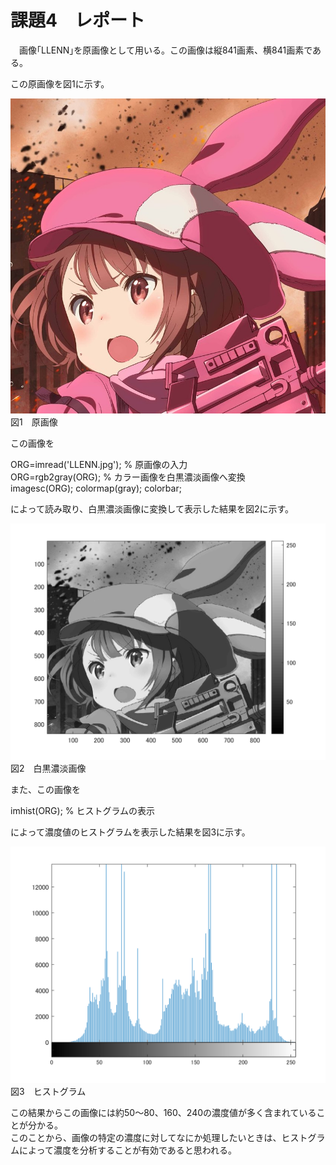 # 課題4　レポート

　画像｢LLENN｣を原画像として用いる。この画像は縦841画素、横841画素である。

この原画像を図1に示す。

![原画像](https://github.com/ryo-akaiwa/gazou_kadai/blob/master/image04/LLENN.jpg?raw=true)
図1　原画像

この画像を

ORG=imread('LLENN.jpg'); % 原画像の入力  
ORG=rgb2gray(ORG); % カラー画像を白黒濃淡画像へ変換  
imagesc(ORG); colormap(gray); colorbar;

によって読み取り、白黒濃淡画像に変換して表示した結果を図2に示す。

![原画像](https://github.com/ryo-akaiwa/gazou_kadai/blob/master/image04/kadai4_1.png?raw=true)
図2　白黒濃淡画像

また、この画像を

imhist(ORG); % ヒストグラムの表示

によって濃度値のヒストグラムを表示した結果を図3に示す。

![原画像](https://github.com/ryo-akaiwa/gazou_kadai/blob/master/image04/kadai4_2.png?raw=true)
図3　ヒストグラム

この結果からこの画像には約50～80、160、240の濃度値が多く含まれていることが分かる。  
このことから、画像の特定の濃度に対してなにか処理したいときは、ヒストグラムによって濃度を分析することが有効であると思われる。
